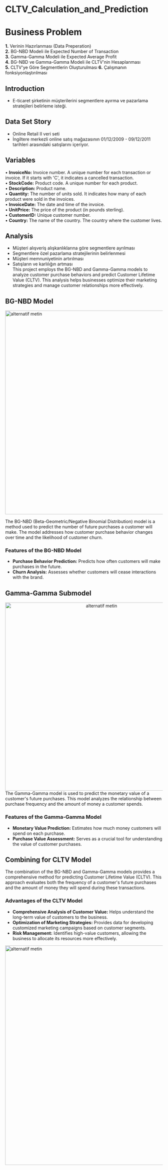# CLTV_Calculation_and_Prediction

# Business Problem

**1.** Verinin Hazırlanması (Data Preperation)  
**2.** BG-NBD Modeli ile Expected Number of Transaction  
**3.** Gamma-Gamma Modeli ile Expected Average Profit  
**4.** BG-NBD ve Gamma-Gamma Modeli ile CLTV'nin Hesaplanması  
**5.** CLTV'ye Göre Segmentlerin Oluşturulması
**6.** Çalışmanın fonksiyonlaştırılması

## Introduction
- E-ticaret şirketinin müşterilerini segmentlere ayırma ve pazarlama stratejileri belirleme isteği.  

## Data Set Story
- Online Retail II veri seti  
- İngiltere merkezli online satış mağazasının 01/12/2009 - 09/12/2011 tarihleri arasındaki satışlarını içeriyor.  

## Variables
• **InvoiceNo:** Invoice number. A unique number for each transaction or invoice. If it starts with 'C', it indicates a cancelled transaction.  
• **StockCode:** Product code. A unique number for each product.  
• **Description:** Product name.  
• **Quantity:** The number of units sold. It indicates how many of each product were sold in the invoices.  
• **InvoiceDate:** The date and time of the invoice.  
• **UnitPrice:** The price of the product (in pounds sterling).  
• **CustomerID:** Unique customer number.  
• **Country:** The name of the country. The country where the customer lives.  

## Analysis
- Müşteri alışveriş alışkanlıklarına göre segmentlere ayrılması  
- Segmentlere özel pazarlama stratejilerinin belirlenmesi  
- Müşteri memnuniyetinin artırılması  
- Satışların ve karlılığın artması  
This project employs the BG-NBD and Gamma-Gamma models to analyze customer purchase behaviors and predict Customer Lifetime Value (CLTV). This analysis helps businesses optimize their marketing strategies and manage customer relationships more effectively.

## BG-NBD Model  <br>
<img src="https://miro.medium.com/v2/resize:fit:1400/0*YUvxLkMUNx2jOIek" alt="alternatif metin" width="650" height=auto>

The BG-NBD (Beta-Geometric/Negative Binomial Distribution) model is a method used to predict the number of future purchases a customer will make. The model addresses how customer purchase behavior changes over time and the likelihood of customer churn.

### Features of the BG-NBD Model

- **Purchase Behavior Prediction:** Predicts how often customers will make purchases in the future.
- **Churn Analysis:** Assesses whether customers will cease interactions with the brand.

## Gamma-Gamma Submodel <br>
<div align="center">
<img src="https://miro.medium.com/v2/resize:fit:1400/1*ERgwQVrKQDl34Oq0STzTSA.png" alt="alternatif metin" width="600" height=auto>
</div>
The Gamma-Gamma model is used to predict the monetary value of a customer's future purchases. This model analyzes the relationship between purchase frequency and the amount of money a customer spends.

### Features of the Gamma-Gamma Model

- **Monetary Value Prediction:** Estimates how much money customers will spend on each purchase.
- **Purchase Value Assessment:** Serves as a crucial tool for understanding the value of customer purchases.

## Combining for CLTV Model

The combination of the BG-NBD and Gamma-Gamma models provides a comprehensive method for predicting Customer Lifetime Value (CLTV). This approach evaluates both the frequency of a customer's future purchases and the amount of money they will spend during these transactions.

### Advantages of the CLTV Model

- **Comprehensive Analysis of Customer Value:** Helps understand the long-term value of customers to the business.  
- **Optimization of Marketing Strategies:** Provides data for developing customized marketing campaigns based on customer segments.  
- **Risk Management:** Identifies high-value customers, allowing the business to allocate its resources more effectively.<br>
<img src="https://miro.medium.com/v2/resize:fit:1400/1*hrkhT7HayIrtM0fUHLlLlA.jpeg" alt="alternatif metin" width="700" height=auto>

